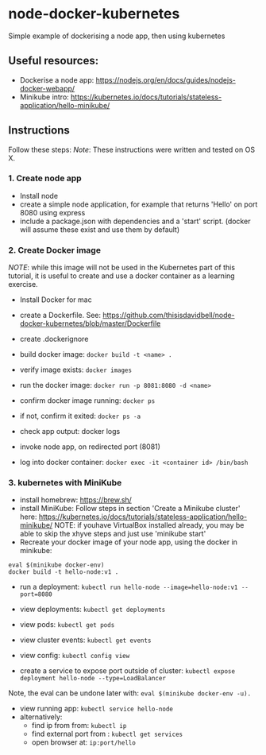 # node-docker-kubernetes
Simple example of dockerising a node app, then using kubernetes

## Useful resources:

* Dockerise a node app: https://nodejs.org/en/docs/guides/nodejs-docker-webapp/
* Minikube intro: https://kubernetes.io/docs/tutorials/stateless-application/hello-minikube/


## Instructions

Follow these steps:
*Note*: These instructions were written and tested on OS X.

### 1. Create node app

* Install node
* create a simple node application, for example that returns 'Hello' on port 8080 using express
* include a package.json with dependencies and a 'start' script. (docker will assume these exist and use them by default)

### 2. Create Docker image
*NOTE*: while this image will not be used in the Kubernetes part of this tutorial, it is useful to create and use a docker container as a learning exercise.
* Install Docker for mac
* create a Dockerfile. See: https://github.com/thisisdavidbell/node-docker-kubernetes/blob/master/Dockerfile

* create .dockerignore
* build docker image: `docker build -t <name> .`
* verify image exists: `docker images`
* run the docker image: `docker run -p 8081:8080 -d <name>`
* confirm docker image running: `docker ps`
* if not, confirm it exited: `docker ps -a`
* check app output: docker logs <container id from ps>
* invoke node app, on redirected port (8081)
* log into docker container: `docker exec -it <container id> /bin/bash`

### 3. kubernetes with MiniKube

* install homebrew: https://brew.sh/
* install MiniKube: Follow steps in section 'Create a Minikube cluster' here: https://kubernetes.io/docs/tutorials/stateless-application/hello-minikube/
NOTE: if youhave VirtualBox installed already, you may be able to skip the xhyve steps and just use 'minikube start'
* Recreate your docker image of your node app, using the docker in minikube:
```
eval $(minikube docker-env)
docker build -t hello-node:v1 .
```
* run a deployment: `kubectl run hello-node --image=hello-node:v1 --port=8080
`
* view deployments: `kubectl get deployments`
* view pods: `kubectl get pods`
* view cluster events: `kubectl get events`
* view config: `kubectl config view`

* create a service to expose port outside of cluster: `kubectl expose deployment hello-node --type=LoadBalancer`

Note, the eval can be undone later with: `eval $(minikube docker-env -u).`

* view running app: `kubectl service hello-node`
* alternatively:
  * find ip from from: `kubectl ip`
  * find external port from : `kubectl get services`
  * open browser at: `ip:port/hello`

